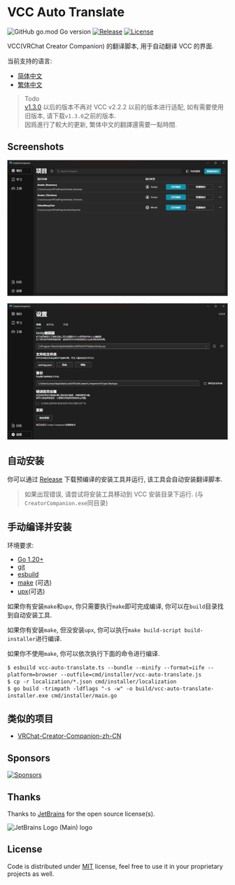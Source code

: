 # VCC Auto Translate

![GitHub go.mod Go version](https://img.shields.io/github/go-mod/go-version/gizmo-ds/vcc-auto-translate?style=flat-square)
[![Release](https://img.shields.io/github/v/release/gizmo-ds/vcc-auto-translate.svg?include_prereleases&style=flat-square)](https://github.com/gizmo-ds/vcc-auto-translate/releases/latest)
[![License](https://img.shields.io/github/license/gizmo-ds/vcc-auto-translate?style=flat-square)](./LICENSE)

VCC(VRChat Creator Companion) 的翻译脚本, 用于自动翻译 VCC 的界面.

当前支持的语言:

- [简体中文](./localization/zh-hans.json)
- [繁体中文](./localization/zh-hant.json)

> Todo  
> [v1.3.0](https://github.com/gizmo-ds/vcc-auto-translate/releases/tag/v1.3.0-beta) 以后的版本不再对 VCC v2.2.2 以前的版本进行适配, 如有需要使用旧版本, 请下载`v1.3.0`之前的版本.  
> 因爲進行了較大的更新, 繁体中文的翻譯還需要一點時間.

## Screenshots

![Screenshot 1](images/screenshot_1.png)

![Screenshot 2](images/screenshot_2.png)

## 自动安装

你可以通过 [Release](https://github.com/gizmo-ds/vcc-auto-translate/releases/latest) 下载预编译的安装工具并运行,
该工具会自动安装翻译脚本.

> 如果出现错误, 请尝试将安装工具移动到 VCC 安装目录下运行. (与`CreatorCompanion.exe`同目录)

## 手动编译并安装

环境要求:

- [Go 1.20+](https://go.dev/doc/install)
- [git](https://git-scm.com/)
- [esbuild](https://esbuild.github.io/getting-started/#install-esbuild)
- [make](https://duckduckgo.com/?q=make+install) (可选)
- [upx](https://github.com/upx/upx/releases/latest)(可选)

如果你有安装`make`和`upx`, 你只需要执行`make`即可完成编译, 你可以在`build`目录找到自动安装工具.

如果你有安装`make`, 但没安装`upx`, 你可以执行`make build-script build-installer`进行编译.

如果你不使用`make`, 你可以依次执行下面的命令进行编译.

```shell
$ esbuild vcc-auto-translate.ts --bundle --minify --format=iife --platform=browser --outfile=cmd/installer/vcc-auto-translate.js
$ cp -r localization/*.json cmd/installer/localization
$ go build -trimpath -ldflags "-s -w" -o build/vcc-auto-translate-installer.exe cmd/installer/main.go
```

## 类似的项目

- [VRChat-Creator-Companion-zh-CN](https://github.com/Sonic853/VRChat-Creator-Companion-zh-CN)

## Sponsors

[![Sponsors](https://afdian-connect.deno.dev/sponsor.svg)](https://afdian.net/a/gizmo)

## Thanks

Thanks to [JetBrains](https://jb.gg/OpenSourceSupport) for the open source license(s).

![JetBrains Logo (Main) logo](https://resources.jetbrains.com/storage/products/company/brand/logos/jb_beam.svg)

## License

Code is distributed under [MIT](./LICENSE) license, feel free to use it in your proprietary projects as well.
